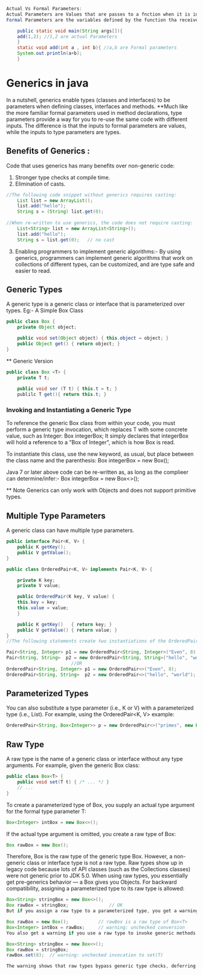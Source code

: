 ```java
Actual Vs Formal Parameters:
Actual Parameters are Values that are passes to a fnction when it is invoked.
Formal Parameters are the variables defined by the function tha receives values when function is called.

	public static void main(String args[]){
	add(1,2); //1,2 are actual Parameters
	}
	static void add(int a , int b){ //a,b are Formal parameters
	System.out.println(a+b);
	}

```

# Generics in java
In a nutshell, generics enable types (classes and interfaces) to be parameters when defining classes, interfaces and methods. 
**Much like the more familiar formal parameters used in method declarations, type parameters provide a way for you to re-use the same code with different inputs.
The difference is that the inputs to formal parameters are values, while the inputs to type parameters are types.


## Benefits of Generics :
Code that uses generics has many benefits over non-generic code:
1. Stronger type checks at compile time.
2. Elimination of casts.
```java
//The following code snippet without generics requires casting:
	List list = new ArrayList();
	list.add("hello");
	String s = (String) list.get(0);
	
//When re-written to use generics, the code does not require casting:
	List<String> list = new ArrayList<String>();
	list.add("hello");
	String s = list.get(0);   // no cast
```

3. Enabling programmers to implement generic algorithms:-
By using generics, programmers can implement generic algorithms that work on collections of different types, can be customized, and are type safe and easier to read.

## Generic Types
A generic type is a generic class or interface that is parameterized over types. 
Eg:-
A Simple Box Class
```java
public class Box {
    private Object object;

    public void set(Object object) { this.object = object; }
    public Object get() { return object; }
}
```
** Generic Version
```java
public class Box <T> {
	private T t;
	
	public void ser (T t) { this.t = t; }
	publilc T get(){ return this.t; }
```

### Invoking and Instantiating a Generic Type
To reference the generic Box class from within your code, you must perform a generic type invocation, which replaces T with some concrete value, such as Integer:
Box<Integer> integerBox;
It simply declares that integerBox will hold a reference to a "Box of Integer", which is how Box<Integer> is read.

To instantiate this class, use the new keyword, as usual, but place <Integer> between the class name and the parenthesis:
Box<Integer> integerBox = new Box<Integer>();

Java 7 or later above code can be re-written as, as long as the complieer can determine/infer:-
Box<Integer> integerBox = new Box<>();

** Note Generics can only work with Objects and does not support primitive types.

## Multiple Type Parameters
A generic class can have multiple type parameters. 
```java
public interface Pair<K, V> {
    public K getKey();
    public V getValue();
}

public class OrderedPair<K, V> implements Pair<K, V> {

    private K key;
    private V value;

    public OrderedPair(K key, V value) {
	this.key = key;
	this.value = value;
    }

    public K getKey()	{ return key; }
    public V getValue() { return value; }
}
//The following statements create two instantiations of the OrderedPair class:

Pair<String, Integer> p1 = new OrderedPair<String, Integer>("Even", 8);
Pair<String, String>  p2 = new OrderedPair<String, String>("hello", "world");
						//OR
OrderedPair<String, Integer> p1 = new OrderedPair<>("Even", 8);
OrderedPair<String, String>  p2 = new OrderedPair<>("hello", "world");
```

## Parameterized Types
You can also substitute a type parameter (i.e., K or V) with a parameterized type (i.e., List<String>). For example, using the OrderedPair<K, V> example:
```java
OrderedPair<String, Box<Integer>> p = new OrderedPair<>("primes", new Box<Integer>(...));
```

## Raw Type
A raw type is the name of a generic class or interface without any type arguments. For example, given the generic Box class:
```java
public class Box<T> {
    public void set(T t) { /* ... */ }
    // ...
}
```
To create a parameterized type of Box<T>, you supply an actual type argument for the formal type parameter T:

```java
Box<Integer> intBox = new Box<>();
```
If the actual type argument is omitted, you create a raw type of Box<T>:
```java
Box rawBox = new Box();
```
Therefore, Box is the raw type of the generic type Box<T>. However, a non-generic class or interface type is not a raw type.
Raw types show up in legacy code because lots of API classes (such as the Collections classes) were not generic prior to JDK 5.0. When using raw types, you essentially get pre-generics behavior — a Box gives you Objects. For backward compatibility, assigning a parameterized type to its raw type is allowed:
```java 
Box<String> stringBox = new Box<>();
Box rawBox = stringBox;               // OK
But if you assign a raw type to a parameterized type, you get a warning:

Box rawBox = new Box();           // rawBox is a raw type of Box<T>
Box<Integer> intBox = rawBox;     // warning: unchecked conversion
You also get a warning if you use a raw type to invoke generic methods defined in the corresponding generic type:

Box<String> stringBox = new Box<>();
Box rawBox = stringBox;
rawBox.set(8);  // warning: unchecked invocation to set(T)

The warning shows that raw types bypass generic type checks, deferring the catch of unsafe code to runtime. Therefore, you should avoid using raw types.
```

